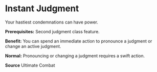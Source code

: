 ﻿---
cssclass: [feats]

---
# Instant Judgment

Your hastiest condemnations can have power.

**Prerequisites:** Second judgment class feature.

**Benefit:** You can spend an immediate action to pronounce a judgment or change an active judgment.

**Normal:** Pronouncing or changing a judgment requires a swift action.

**Source** Ultimate Combat